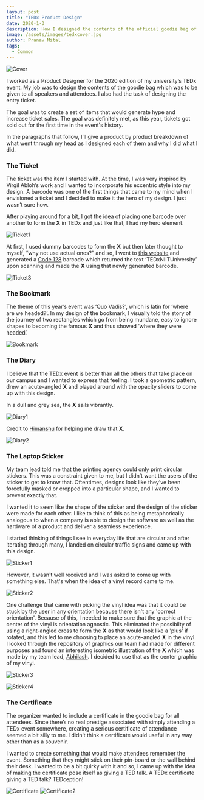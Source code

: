 ```yaml
---
layout: post
title: "TEDx Product Design"
date: 2020-1-3
description: How I designed the contents of the official goodie bag of my university’s TEDx event - A Case Study
image: /assets/images/tedxcover.jpg
author: Pranav Mital
tags: 
  - Common
---
```

![Cover](/assets/images/tedxcover.jpg)

I worked as a Product Designer for the 2020 edition of my university’s TEDx event. My job was to design the contents of the goodie bag which was to be given to all speakers and attendees. I also had the task of designing the entry ticket.   

The goal was to create a set of items that would generate hype and increase ticket sales. The goal was definitely met, as this year, tickets got sold out for the first time in the event's history.

In the paragraphs that follow, I’ll give a product by product breakdown of what went through my head as I designed each of them and why I did what I did.  

### The Ticket 
The ticket was the item I started with. At the time, I was very inspired by Virgil Abloh’s work and I wanted to incorporate his eccentric style into my design. A barcode was one of the first things that came to my mind when I envisioned a ticket and I decided to make it the hero of my design. I just wasn’t sure how.

After playing around for a bit, I got the idea of placing one barcode over another to form the **X** in TEDx and just like that, I had my hero element.

![Ticket1](/assets/images/tedx1.jpg#full)

At first, I used dummy barcodes to form the **X** but then later thought to myself, “why not use actual ones?” and so, I went to [this website](https://barcode.tec-it.com/en/Code128) and generated a [Code 128](https://en.wikipedia.org/wiki/Code_128) barcode which returned the text ‘TEDxNIITUniversity’ upon scanning and made the **X** using that newly generated barcode.

![Ticket3](/assets/images/tedx3.jpg#full)

### The Bookmark
The theme of this year’s event was ‘Quo Vadis?’, which is latin for ‘where are we headed?’. In my design of the bookmark, I visually told the story of the journey of two rectangles which go from being mundane, easy to ignore shapes to becoming the famous **X** and thus showed ‘where they were headed’. 

![Bookmark](/assets/images/tedx4.jpg#full)

### The Diary
I believe that the TEDx event is better than all the others that take place on our campus and I wanted to express that feeling. I took a geometric pattern, drew an acute-angled **X** and played around with the opacity sliders to come up with this design.

In a dull and grey sea, the **X** sails vibrantly.

![Diary1](/assets/images/tedx5.jpg)

Credit to [Himanshu](https://www.instagram.com/16himanshu/) for helping me draw that **X**.

![Diary2](/assets/images/tedx6.jpg)

### The Laptop Sticker
My team lead told me that the printing agency could only print circular stickers. This was a constraint given to me, but I didn’t want the users of the sticker to get to know that. Oftentimes, designs look like they’ve been forcefully masked or cropped into a particular shape, and I wanted to prevent exactly that. 

I wanted it to seem like the shape of the sticker and the design of the sticker were made for each other. I like to think of this as being metaphorically analogous to when a company is able to design the software as well as the hardware of a product and deliver a seamless experience. 

I started thinking of things I see in everyday life that are circular and after iterating through many, I landed on circular traffic signs and came up with this design.  

![Sticker1](/assets/images/tedx7.jpg)

However, it wasn't well received and I was asked to come up with something else. That's when the idea of a vinyl record came to me.

![Sticker2](/assets/images/tedx8.jpg#full)

One challenge that came with picking the vinyl idea was that it could be stuck by the user in any orientation because there isn't any 'correct orientation'. Because of this, I needed to make sure that the graphic at the center of the vinyl is orientation agnostic. This eliminated the possibilty of using a right-angled cross to form the **X** as that would look like a 'plus' if rotated, and this led to me choosing to place an acute-angled **X** in the vinyl. I looked through the repository of graphics our team had made for different purposes and found an interesting isometric illustration of the **X** which was made by my team lead, [Abhilash](https://www.behance.net/abhilashbhowmik). I decided to use that as the center graphic of my vinyl.  

![Sticker3](/assets/images/tedx12.png)

![Sticker4](/assets/images/tedx9.jpg)

### The Certificate
The organizer wanted to include a certificate in the goodie bag for all attendees. Since there’s no real prestige associated with simply attending a TEDx event somewhere, creating a serious certificate of attendance seemed a bit silly to me. I didn’t think a certificate would useful in any way other than as a souvenir. 

I wanted to create something that would make attendees remember the event. Something that they might stick on their pin-board or the wall behind their desk. I wanted to be a bit quirky with it and so, I came up with the idea of making the certificate pose itself as giving a TED talk. A TEDx certificate giving a TED talk? TEDception!

![Certificate](/assets/images/tedx10.jpg)
![Certificate2](/assets/images/tedx11.jpg)
